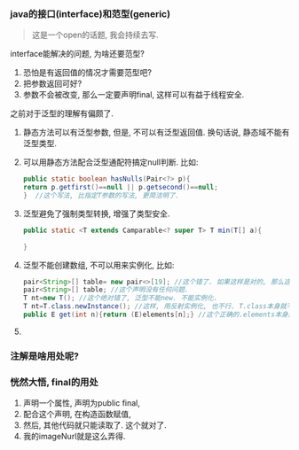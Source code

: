 ### java的接口(interface)和范型(generic)

> 这是一个open的话题, 我会持续去写.

interface能解决的问题, 为啥还要范型? 

1. 恐怕是有返回值的情况才需要范型吧?
2. 把参数返回可好?
3. 参数不会被改变, 那么一定要声明final, 这样可以有益于线程安全.

之前对于泛型的理解有偏颇了.

1. 静态方法可以有泛型参数, 但是, 不可以有泛型返回值. 换句话说, 静态域不能有泛型类型. 

2. 可以用静态方法配合泛型通配符搞定null判断. 比如:
   ```java
   public static boolean hasNulls(Pair<?> p){
   return p.getfirst()==null || p.getsecond()==null;
   }  //这个写法, 比指定T参数的写法, 更简洁明了.
   ```

3. 泛型避免了强制类型转换, 增强了类型安全. 

   ```java
   public static <T extends Camparable<? super T> T min(T[] a){
     
   }
   ```

4. 泛型不能创建数组, 不可以用来实例化, 比如:

   ```java
   pair<String>[] table= new pair<>[19]; //这个错了. 如果这样是对的, 那么这个数组可以装任何东西. 无法保证类型安全. 这个错在后半段, 不能创建, 声明是ok的.
   pair<String>[] table; //这个声明没有任何问题.
   T nt=new T(); //这个绝对错了, 泛型不能new. 不能实例化. 
   T nt=T.class.newInstance(); //这样, 用反射实例化, 也不行. T.class本身就不合法.
   public E get(int n){return (E)elements[n];} //这个正确的.elements本身是个object数组, 当做E[]使用.
   ```

5. ​

### 注解是啥用处呢?

### 恍然大悟, final的用处

1. 声明一个属性,  声明为public final, 
2. 配合这个声明, 在构造函数赋值, 
3. 然后, 其他代码就只能读取了. 这个就对了. 
4. 我的imageNurl就是这么弄得.